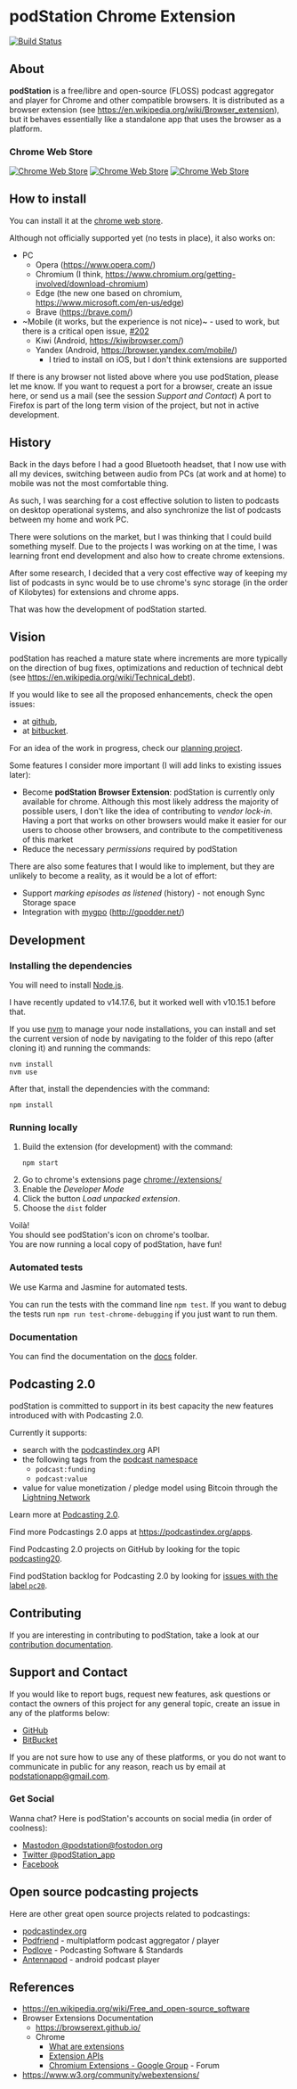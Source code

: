 # podStation Chrome Extension

[![Build Status](https://travis-ci.com/podStation/podStation.svg?branch=master)](https://app.travis-ci.com/podStation/podStation)

## About 

**podStation** is a free/libre and open-source (FLOSS) podcast aggregator and player for Chrome and other compatible browsers.
It is distributed as a browser extension (see https://en.wikipedia.org/wiki/Browser_extension), but it behaves essentially like a standalone app that uses the browser as a platform. 

### Chrome Web Store

[![Chrome Web Store](https://img.shields.io/chrome-web-store/users/bpcagekijmfcocgjlnnhpdogbplajjfn)][at-chrome-web-store]
[![Chrome Web Store](https://img.shields.io/chrome-web-store/rating/bpcagekijmfcocgjlnnhpdogbplajjfn)][at-chrome-web-store]
[![Chrome Web Store](https://img.shields.io/chrome-web-store/rating-count/bpcagekijmfcocgjlnnhpdogbplajjfn)][at-chrome-web-store]

## How to install

You can install it at the [chrome web store][at-chrome-web-store].

Although not officially supported yet (no tests in place), it also works on:
- PC
  - Opera (https://www.opera.com/)
  - Chromium (I think, https://www.chromium.org/getting-involved/download-chromium)
  - Edge (the new one based on chromium, https://www.microsoft.com/en-us/edge)
  - Brave (https://brave.com/)
- ~Mobile (it works, but the experience is not nice)~ - used to work, but there is a critical open issue, [#202](https://github.com/podStation/podStation/issues/202)
  - Kiwi (Android, https://kiwibrowser.com/)
  - Yandex (Android, https://browser.yandex.com/mobile/)
    - I tried to install on iOS, but I don't think extensions are supported
    
If there is any browser not listed above where you use podStation, please let me know.
If you want to request a port for a browser, create an issue here, or send us a mail (see the session _Support and Contact_)
A port to Firefox is part of the long term vision of the project, but not in active development.

## History

Back in the days before I had a good Bluetooth headset, that I now use with all my devices, switching between audio from PCs (at work and at home) to mobile was not the most comfortable thing.

As such, I was searching for a cost effective solution to listen to podcasts on desktop operational systems, and also synchronize the list of podcasts between my home and work PC.

There were solutions on the market, but I was thinking that I could build something myself.
Due to the projects I was working on at the time, I was learning front end development and also how to create chrome extensions.

After some research, I decided that a very cost effective way of keeping my list of podcasts in sync would be to use chrome's sync storage (in the order of Kilobytes) for extensions and chrome apps.

That was how the development of podStation started.

## Vision

podStation has reached a mature state where increments are more typically on the direction of bug fixes, optimizations and reduction of technical debt (see <https://en.wikipedia.org/wiki/Technical_debt>).

If you would like to see all the proposed enhancements, check the open issues:
* at [github][open-issues-at-github],
* at [bitbucket][open-issues-at-bitbucket].

For an idea of the work in progress, check our [planning project][planning-project].

Some features I consider more important (I will add links to existing issues later):
- Become **podStation Browser Extension**: podStation is currently only available for chrome. Although this most likely address the majority of possible users, I don't like the idea of contributing to _vendor lock-in_. Having a port that works on other browsers would make it easier for our users to choose other browsers, and contribute to the competitiveness of this market
- Reduce the necessary _permissions_ required by podStation

There are also some features that I would like to implement, but they are unlikely to become a reality, as it would be a lot of effort:
- Support _marking episodes as listened_ (history) - not enough Sync Storage space
- Integration with [mygpo](https://github.com/gpodder/mygpo) (http://gpodder.net/)

## Development

### Installing the dependencies

You will need to install [Node.js](https://nodejs.org/en/).

I have recently updated to v14.17.6, but it worked well with v10.15.1 before that.

If you use [nvm](http://nvm.sh/) to manage your node installations, you can install and set the current version of node by navigating to the folder of this repo (after cloning it) and running the commands:
```
nvm install
nvm use
```

After that, install the dependencies with the command:
```
npm install
```

### Running locally

1. Build the extension (for development) with the command:
    ```
    npm start
    ```
2. Go to chrome's extensions page [chrome://extensions/](chrome://extensions/)
3. Enable the _Developer Mode_
4. Click the button _Load unpacked extension_.
5. Choose the `dist` folder

Voilà!  
You should see podStation's icon on chrome's toolbar.  
You are now running a local copy of podStation, have fun!

### Automated tests

We use Karma and Jasmine for automated tests.

You can run the tests with the command line `npm test`. 
If you want to debug the tests run `npm run test-chrome-debugging` if you just want to run them.

### Documentation

You can find the documentation on the [docs](/docs) folder.

## Podcasting 2.0

podStation is committed to support in its best capacity the new features introduced with with Podcasting 2.0.

Currently it supports:
- search with the [podcastindex.org](https://podcastindex.org) API
- the following tags from the [podcast namespace](https://github.com/Podcastindex-org/podcast-namespace/blob/main/docs/1.0.md)
    - `podcast:funding`
    - `podcast:value`
- value for value monetization / pledge model using Bitcoin through the [Lightning Network](https://lightning.network/)

Learn more at [Podcasting 2.0](https://github.com/Podcastindex-org/podcast-namespace/blob/main/podcasting2.0.md).

Find more Podcastings 2.0 apps at https://podcastindex.org/apps.

Find Podcasting 2.0 projects on GitHub by looking for the topic [podcasting20](https://github.com/topics/podcasting20).

Find podStation backlog for Podcasting 2.0 by looking for [issues with the label `pc20`](https://github.com/podStation/podStation/issues?q=is%3Aissue+is%3Aopen+label%3Apc20).

## Contributing

If you are interesting in contributing to podStation, take a look at our [contribution documentation](https://github.com/podStation/.github/blob/master/CONTRIBUTING.md).

## Support and Contact

If you would like to report bugs, request new features, ask questions or contact the owners of this project for any general topic, create an issue in any of the platforms below:
* [GitHub](https://github.com/podStation/podStation/issues/new)
* [BitBucket](https://bitbucket.org/dellagustin/podstation_chrome_ext/issues/new)

If you are not sure how to use any of these platforms, or you do not want to communicate in public for any reason, reach us by email at podstationapp@gmail.com.

### Get Social

Wanna chat? Here is podStation's accounts on social media (in order of coolness):

- [Mastodon @podstation@fostodon.org](https://fosstodon.org/@podstation)
- [Twitter @podStation_app](https://twitter.com/podStation_app)
- [Facebook](https://www.facebook.com/podStation)

## Open source podcasting projects

Here are other great open source projects related to podcastings:
- [podcastindex.org](https://github.com/Podcastindex-org)
- [Podfriend](https://github.com/MartinMouritzen/Podfriend) - multiplatform podcast aggregator / player
- [Podlove](https://github.com/podlove) - Podcasting Software & Standards
- [Antennapod](https://github.com/AntennaPod) - android podcast player

## References
- https://en.wikipedia.org/wiki/Free_and_open-source_software
- Browser Extensions Documentation
  - https://browserext.github.io/
  - Chrome
    - [What are extensions](https://developer.chrome.com/extensions)
    - [Extension APIs](https://developer.chrome.com/extensions/api_index)
    - [Chromium Extensions - Google Group](https://groups.google.com/a/chromium.org/forum/#!forum/chromium-extensions) - Forum
- https://www.w3.org/community/webextensions/

<!-- links -->
[at-chrome-web-store]: https://chrome.google.com/webstore/detail/podstation/bpcagekijmfcocgjlnnhpdogbplajjfn
[open-issues-at-github]: https://github.com/podStation/podStation/issues
[open-issues-at-bitbucket]: https://bitbucket.org/dellagustin/podstation_chrome_ext/issues?status=new&status=open
[planning-project]: https://github.com/orgs/podStation/projects/1
